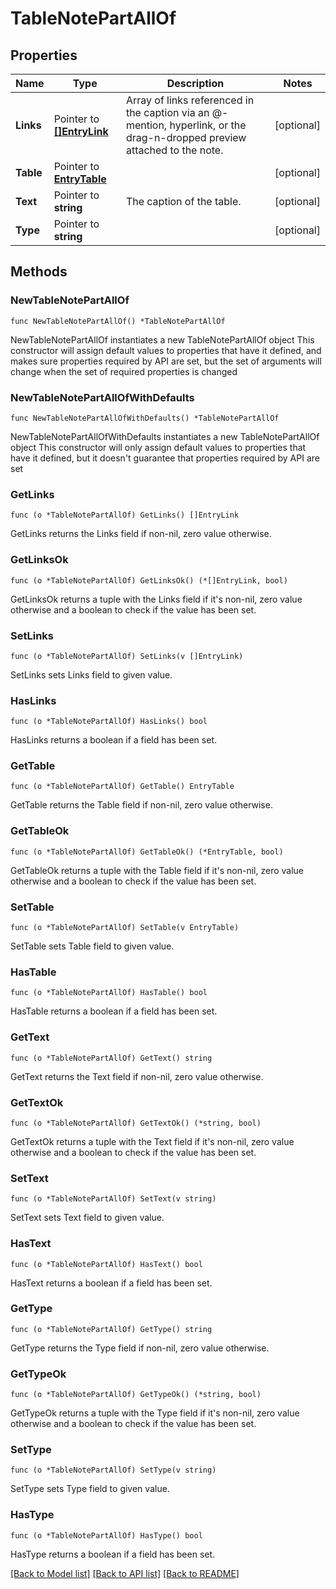# TableNotePartAllOf

## Properties

Name | Type | Description | Notes
------------ | ------------- | ------------- | -------------
**Links** | Pointer to [**[]EntryLink**](EntryLink.md) | Array of links referenced in the caption via an @-mention, hyperlink, or the drag-n-dropped preview attached to the note.  | [optional] 
**Table** | Pointer to [**EntryTable**](EntryTable.md) |  | [optional] 
**Text** | Pointer to **string** | The caption of the table. | [optional] 
**Type** | Pointer to **string** |  | [optional] 

## Methods

### NewTableNotePartAllOf

`func NewTableNotePartAllOf() *TableNotePartAllOf`

NewTableNotePartAllOf instantiates a new TableNotePartAllOf object
This constructor will assign default values to properties that have it defined,
and makes sure properties required by API are set, but the set of arguments
will change when the set of required properties is changed

### NewTableNotePartAllOfWithDefaults

`func NewTableNotePartAllOfWithDefaults() *TableNotePartAllOf`

NewTableNotePartAllOfWithDefaults instantiates a new TableNotePartAllOf object
This constructor will only assign default values to properties that have it defined,
but it doesn't guarantee that properties required by API are set

### GetLinks

`func (o *TableNotePartAllOf) GetLinks() []EntryLink`

GetLinks returns the Links field if non-nil, zero value otherwise.

### GetLinksOk

`func (o *TableNotePartAllOf) GetLinksOk() (*[]EntryLink, bool)`

GetLinksOk returns a tuple with the Links field if it's non-nil, zero value otherwise
and a boolean to check if the value has been set.

### SetLinks

`func (o *TableNotePartAllOf) SetLinks(v []EntryLink)`

SetLinks sets Links field to given value.

### HasLinks

`func (o *TableNotePartAllOf) HasLinks() bool`

HasLinks returns a boolean if a field has been set.

### GetTable

`func (o *TableNotePartAllOf) GetTable() EntryTable`

GetTable returns the Table field if non-nil, zero value otherwise.

### GetTableOk

`func (o *TableNotePartAllOf) GetTableOk() (*EntryTable, bool)`

GetTableOk returns a tuple with the Table field if it's non-nil, zero value otherwise
and a boolean to check if the value has been set.

### SetTable

`func (o *TableNotePartAllOf) SetTable(v EntryTable)`

SetTable sets Table field to given value.

### HasTable

`func (o *TableNotePartAllOf) HasTable() bool`

HasTable returns a boolean if a field has been set.

### GetText

`func (o *TableNotePartAllOf) GetText() string`

GetText returns the Text field if non-nil, zero value otherwise.

### GetTextOk

`func (o *TableNotePartAllOf) GetTextOk() (*string, bool)`

GetTextOk returns a tuple with the Text field if it's non-nil, zero value otherwise
and a boolean to check if the value has been set.

### SetText

`func (o *TableNotePartAllOf) SetText(v string)`

SetText sets Text field to given value.

### HasText

`func (o *TableNotePartAllOf) HasText() bool`

HasText returns a boolean if a field has been set.

### GetType

`func (o *TableNotePartAllOf) GetType() string`

GetType returns the Type field if non-nil, zero value otherwise.

### GetTypeOk

`func (o *TableNotePartAllOf) GetTypeOk() (*string, bool)`

GetTypeOk returns a tuple with the Type field if it's non-nil, zero value otherwise
and a boolean to check if the value has been set.

### SetType

`func (o *TableNotePartAllOf) SetType(v string)`

SetType sets Type field to given value.

### HasType

`func (o *TableNotePartAllOf) HasType() bool`

HasType returns a boolean if a field has been set.


[[Back to Model list]](../README.md#documentation-for-models) [[Back to API list]](../README.md#documentation-for-api-endpoints) [[Back to README]](../README.md)


